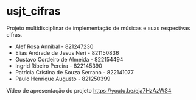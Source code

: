 # usjt_cifras
Projeto multidisciplinar de implementação de músicas e suas respectivas cifras.

* Alef Rosa Annibal	- 821247230 <br/>
* Elias Andrade de Jesus Neri	- 821150836 <br/>
* Gustavo Cordeiro de Almeida	- 822154494 <br/>
* Ingrid Ribeiro Pereira - 822145390 <br/>
* Patrícia Cristina de Souza Serrano - 822141077 <br/>
* Paulo Henrique Augusto - 821250399 <br/>

Vídeo de apresentação do projeto
https://youtu.be/eja7HzAzWS4
